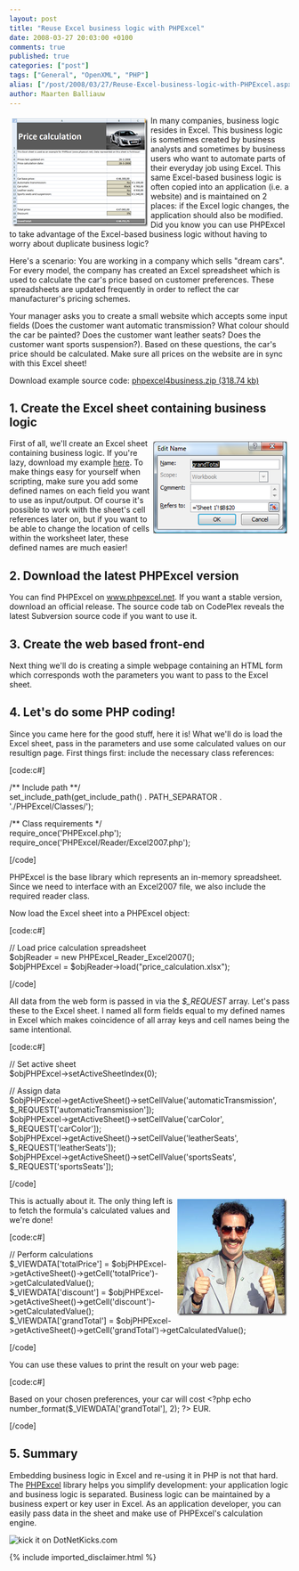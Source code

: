 ```yaml
---
layout: post
title: "Reuse Excel business logic with PHPExcel"
date: 2008-03-27 20:03:00 +0100
comments: true
published: true
categories: ["post"]
tags: ["General", "OpenXML", "PHP"]
alias: ["/post/2008/03/27/Reuse-Excel-business-logic-with-PHPExcel.aspx", "/post/2008/03/27/reuse-excel-business-logic-with-phpexcel.aspx"]
author: Maarten Balliauw
---
```

<p><a href="/images/WindowsLiveWriter/ReuseExcelbusinesslogicwithPHPExcel_DB7D/image_2.png"><img style="margin: 5px; border-width: 0px;" src="/images/WindowsLiveWriter/ReuseExcelbusinesslogicwithPHPExcel_DB7D/image_thumb.png" border="0" alt="Price calculation" width="244" height="194" align="left" /></a>In many companies, business logic resides in Excel. This business logic is sometimes created by business analysts and sometimes by business users who want to automate parts of their everyday job using Excel. This same Excel-based business logic is often copied into an application (i.e. a website) and is maintained on 2 places: if the Excel logic changes, the application should also be modified. Did you know you can use PHPExcel to take advantage of the Excel-based business logic without having to worry about duplicate business logic?</p>
<p>Here's a scenario: You are working in a company which sells "dream cars". For every model, the company has created an Excel spreadsheet which is used to calculate the car's price based on customer preferences. These spreadsheets are updated frequently in order to reflect the car manufacturer's pricing schemes.</p>
<p>Your manager asks you to create a small website which accepts some input fields (Does the customer want automatic transmission? What colour should the car be painted? Does the customer want leather seats? Does the customer want sports suspension?). Based on these questions, the car's price should be calculated. Make sure all prices on the website are in sync with this Excel sheet!</p>
<p>Download example source code: <a href="/files/2012/11/phpexcel4business.zip">phpexcel4business.zip (318.74 kb)</a></p>
<h2>1. Create the Excel sheet containing business logic</h2>
<p><img style="margin: 5px; border: 0px;" src="/images/WindowsLiveWriter/ReuseExcelbusinesslogicwithPHPExcel_119BE/image_3.png" border="0" alt="Defined names" width="240" height="165" align="right" /> First of all, we'll create an Excel sheet containing business logic. If you're lazy, download my example <a href="http://examples.maartenballiauw.be/phpexcel4business/price_calculation.xlsx" target="_blank">here</a>. To make things easy for yourself when scripting, make sure you add some defined names on each field you want to use as input/output. Of course it's possible to work with the sheet's cell references later on, but if you want to be able to change the location of cells within the worksheet later, these defined names are much easier!</p>
<h2>2. Download the latest PHPExcel version</h2>
<p>You can find PHPExcel on <a href="http://www.phpexcel.net" target="_blank">www.phpexcel.net</a>. If you want a stable version, download an official release. The source code tab on CodePlex reveals the latest Subversion source code if you want to use it.</p>
<h2>3. Create the web based front-end</h2>
<p>Next thing we'll do is creating a simple webpage containing an HTML form which corresponds woth the parameters you want to pass to the Excel sheet.</p>
<h2>4. Let's do some PHP coding!</h2>
<p>Since you came here for the good stuff, here it is! What we'll do is load the Excel sheet, pass in the parameters and use some calculated values on our resultign page. First things first: include the necessary class references:</p>
<p>[code:c#]</p>
<p>/** Include path **/ <br />set_include_path(get_include_path() . PATH_SEPARATOR . './PHPExcel/Classes/');</p>
<p>/** Class requirements */ <br />require_once('PHPExcel.php'); <br />require_once('PHPExcel/Reader/Excel2007.php');</p>
<p>[/code]</p>
<p>PHPExcel is the base library which represents an in-memory spreadsheet. Since we need to interface with an Excel2007 file, we also include the required reader class.</p>
<p>Now load the Excel sheet into a PHPExcel object:</p>
<p>[code:c#]</p>
<p>// Load price calculation spreadsheet <br />$objReader = new PHPExcel_Reader_Excel2007(); <br />$objPHPExcel = $objReader-&gt;load("price_calculation.xlsx");</p>
<p>[/code]</p>
<p>All data from the web form is passed in via the <em>$_REQUEST</em> array. Let's pass these to the Excel sheet. I named all form fields equal to my defined names in Excel which makes coincidence of all array keys and cell names being the same intentional.</p>
<p>[code:c#]</p>
<p>// Set active sheet <br />$objPHPExcel-&gt;setActiveSheetIndex(0);</p>
<p>// Assign data <br />$objPHPExcel-&gt;getActiveSheet()-&gt;setCellValue('automaticTransmission', $_REQUEST['automaticTransmission']); <br />$objPHPExcel-&gt;getActiveSheet()-&gt;setCellValue('carColor', $_REQUEST['carColor']); <br />$objPHPExcel-&gt;getActiveSheet()-&gt;setCellValue('leatherSeats', $_REQUEST['leatherSeats']); <br />$objPHPExcel-&gt;getActiveSheet()-&gt;setCellValue('sportsSeats', $_REQUEST['sportsSeats']);</p>
<p>[/code]</p>
<p><img style="margin: 5px; border: 0px;" src="/images/WindowsLiveWriter/ReuseExcelbusinesslogicwithPHPExcel_119BE/image_6.png" border="0" alt="PHPExcel is great success!" width="197" height="210" align="right" />This is actually about it. The only thing left is to fetch the formula's calculated values and we're done!</p>
<p>[code:c#]</p>
<p>// Perform calculations <br />$_VIEWDATA['totalPrice'] = $objPHPExcel-&gt;getActiveSheet()-&gt;getCell('totalPrice')-&gt;getCalculatedValue(); <br />$_VIEWDATA['discount'] = $objPHPExcel-&gt;getActiveSheet()-&gt;getCell('discount')-&gt;getCalculatedValue(); <br />$_VIEWDATA['grandTotal'] = $objPHPExcel-&gt;getActiveSheet()-&gt;getCell('grandTotal')-&gt;getCalculatedValue();</p>
<p>[/code]</p>
<p>You can use these values to print the result on your web page:</p>
<p>[code:c#]</p>
<p>Based on your chosen preferences, your car will cost &lt;?php echo number_format($_VIEWDATA['grandTotal'], 2); ?&gt; EUR.</p>
<p>[/code]</p>
<h2>5. Summary</h2>
<p>Embedding business logic in Excel and re-using it in PHP is not that hard. The <a href="http://www.phpexcel.net" target="_blank">PHPExcel</a> library helps you simplify development: your application logic and business logic is separated. Business logic can be maintained by a business expert or key user in Excel. As an application developer, you can easily pass data in the sheet and make use of PHPExcel's calculation engine.</p>
<p><img src="http://www.dotnetkicks.com/Services/Images/KickItImageGenerator.ashx?url=/post/2008/03/Reuse-Excel-business-logic-with-PHPExcel.aspx" border="0" alt="kick it on DotNetKicks.com" width="82" height="18" />&nbsp;</p>

{% include imported_disclaimer.html %}

